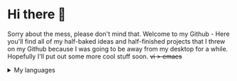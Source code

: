 # Hi there 👋
Sorry about the mess, please don't mind that. Welcome to my Github - Here you'll find all of my half-baked ideas and half-finished projects that I threw on my Github because I was going to be away from my desktop for a while. Hopefully I'll put out some more cool stuff soon. ~~vi > emacs~~

<details>
<summary>My languages</summary>

| Ordinal Experience| Language |
|-----:|-----------|
|     1| C|
|     2|  Java   |
|     3| Python       |
|     4| C#       |
|     5| SQL       |
|     6| VB.NET       |

</details>
<!--
**Alpha-Dolphin/Alpha-Dolphin** is a ✨ _special_ ✨ repository because its `README.md` (this file) appears on your GitHub profile.

Here are some ideas to get you started:

- 🔭 I’m currently working on ...
- 🌱 I’m currently learning ...
- 👯 I’m looking to collaborate on ...
- 🤔 I’m looking for help with ...
- 💬 Ask me about ...
- 📫 How to reach me: ...
- 😄 Pronouns: ...
- ⚡ Fun fact: ...
-->
